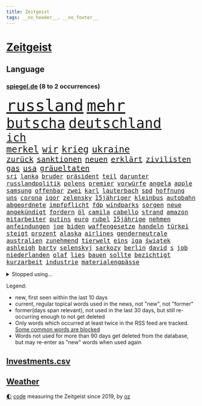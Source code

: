 ```yaml
---
title: Zeitgeist
tags: __no_header__, __no_footer__
---
```


# [Zeitgeist](https://oliz.io/zeitgeist/)

## Language

<h3><a href="https://www.spiegel.de" target="_blank">spiegel.de</a> (8 to 2 occurrences)</h3>
<p style="font-family:monospace">
<span style="font-size:32pt"><a href="news_links.html#russland" class="current">russland</a></span>
<span style="font-size:32pt"><a href="news_links.html#mehr" class="current">mehr</a></span>
<br>
<span style="font-size:28pt"><a href="news_links.html#butscha" class="new">butscha</a></span>
<span style="font-size:28pt"><a href="news_links.html#deutschland" class="current">deutschland</a></span>
<br>
<span style="font-size:22pt"><a href="news_links.html#ich" class="current">ich</a></span>
<br>
<span style="font-size:18pt"><a href="news_links.html#merkel" class="current">merkel</a></span>
<span style="font-size:18pt"><a href="news_links.html#wir" class="current">wir</a></span>
<span style="font-size:18pt"><a href="news_links.html#krieg" class="current">krieg</a></span>
<span style="font-size:18pt"><a href="news_links.html#ukraine" class="current">ukraine</a></span>
<br>
<span style="font-size:15pt"><a href="news_links.html#zurück" class="current">zurück</a></span>
<span style="font-size:15pt"><a href="news_links.html#sanktionen" class="current">sanktionen</a></span>
<span style="font-size:15pt"><a href="news_links.html#neuen" class="current">neuen</a></span>
<span style="font-size:15pt"><a href="news_links.html#erklärt" class="current">erklärt</a></span>
<span style="font-size:15pt"><a href="news_links.html#zivilisten" class="current">zivilisten</a></span>
<span style="font-size:15pt"><a href="news_links.html#gas" class="current">gas</a></span>
<span style="font-size:15pt"><a href="news_links.html#usa" class="current">usa</a></span>
<span style="font-size:15pt"><a href="news_links.html#gräueltaten" class="current">gräueltaten</a></span>
<br>
<span style="font-size:12pt"><a href="news_links.html#sri" class="current">sri</a></span>
<span style="font-size:12pt"><a href="news_links.html#lanka" class="current">lanka</a></span>
<span style="font-size:12pt"><a href="news_links.html#bruder" class="current">bruder</a></span>
<span style="font-size:12pt"><a href="news_links.html#präsident" class="current">präsident</a></span>
<span style="font-size:12pt"><a href="news_links.html#teil" class="current">teil</a></span>
<span style="font-size:12pt"><a href="news_links.html#darunter" class="current">darunter</a></span>
<span style="font-size:12pt"><a href="news_links.html#russlandpolitik" class="current">russlandpolitik</a></span>
<span style="font-size:12pt"><a href="news_links.html#polens" class="current">polens</a></span>
<span style="font-size:12pt"><a href="news_links.html#premier" class="current">premier</a></span>
<span style="font-size:12pt"><a href="news_links.html#vorwürfe" class="current">vorwürfe</a></span>
<span style="font-size:12pt"><a href="news_links.html#angela" class="current">angela</a></span>
<span style="font-size:12pt"><a href="news_links.html#apple" class="current">apple</a></span>
<span style="font-size:12pt"><a href="news_links.html#samsung" class="current">samsung</a></span>
<span style="font-size:12pt"><a href="news_links.html#offenbar" class="current">offenbar</a></span>
<span style="font-size:12pt"><a href="news_links.html#zwei" class="current">zwei</a></span>
<span style="font-size:12pt"><a href="news_links.html#karl" class="current">karl</a></span>
<span style="font-size:12pt"><a href="news_links.html#lauterbach" class="current">lauterbach</a></span>
<span style="font-size:12pt"><a href="news_links.html#spd" class="current">spd</a></span>
<span style="font-size:12pt"><a href="news_links.html#hoffnung" class="current">hoffnung</a></span>
<span style="font-size:12pt"><a href="news_links.html#uns" class="current">uns</a></span>
<span style="font-size:12pt"><a href="news_links.html#corona" class="current">corona</a></span>
<span style="font-size:12pt"><a href="news_links.html#igor" class="current">igor</a></span>
<span style="font-size:12pt"><a href="news_links.html#zelensky" class="new">zelensky</a></span>
<span style="font-size:12pt"><a href="news_links.html#15jähriger" class="current">15jähriger</a></span>
<span style="font-size:12pt"><a href="news_links.html#kleinbus" class="current">kleinbus</a></span>
<span style="font-size:12pt"><a href="news_links.html#autobahn" class="current">autobahn</a></span>
<span style="font-size:12pt"><a href="news_links.html#abgeordnete" class="current">abgeordnete</a></span>
<span style="font-size:12pt"><a href="news_links.html#impfpflicht" class="current">impfpflicht</a></span>
<span style="font-size:12pt"><a href="news_links.html#fdp" class="current">fdp</a></span>
<span style="font-size:12pt"><a href="news_links.html#windparks" class="new">windparks</a></span>
<span style="font-size:12pt"><a href="news_links.html#sorgen" class="current">sorgen</a></span>
<span style="font-size:12pt"><a href="news_links.html#neue" class="current">neue</a></span>
<span style="font-size:12pt"><a href="news_links.html#angekündigt" class="current">angekündigt</a></span>
<span style="font-size:12pt"><a href="news_links.html#fordern" class="current">fordern</a></span>
<span style="font-size:12pt"><a href="news_links.html#öl" class="current">öl</a></span>
<span style="font-size:12pt"><a href="news_links.html#camila" class="new">camila</a></span>
<span style="font-size:12pt"><a href="news_links.html#cabello" class="new">cabello</a></span>
<span style="font-size:12pt"><a href="news_links.html#strand" class="current">strand</a></span>
<span style="font-size:12pt"><a href="news_links.html#amazon" class="current">amazon</a></span>
<span style="font-size:12pt"><a href="news_links.html#mitarbeiter" class="current">mitarbeiter</a></span>
<span style="font-size:12pt"><a href="news_links.html#putins" class="current">putins</a></span>
<span style="font-size:12pt"><a href="news_links.html#euro" class="current">euro</a></span>
<span style="font-size:12pt"><a href="news_links.html#rubel" class="current">rubel</a></span>
<span style="font-size:12pt"><a href="news_links.html#15jährige" class="current">15jährige</a></span>
<span style="font-size:12pt"><a href="news_links.html#nehmen" class="current">nehmen</a></span>
<span style="font-size:12pt"><a href="news_links.html#anfeindungen" class="current">anfeindungen</a></span>
<span style="font-size:12pt"><a href="news_links.html#joe" class="current">joe</a></span>
<span style="font-size:12pt"><a href="news_links.html#biden" class="current">biden</a></span>
<span style="font-size:12pt"><a href="news_links.html#waffengesetze" class="new">waffengesetze</a></span>
<span style="font-size:12pt"><a href="news_links.html#handeln" class="current">handeln</a></span>
<span style="font-size:12pt"><a href="news_links.html#türkei" class="current">türkei</a></span>
<span style="font-size:12pt"><a href="news_links.html#steigt" class="current">steigt</a></span>
<span style="font-size:12pt"><a href="news_links.html#prozent" class="current">prozent</a></span>
<span style="font-size:12pt"><a href="news_links.html#alaska" class="new">alaska</a></span>
<span style="font-size:12pt"><a href="news_links.html#airlines" class="current">airlines</a></span>
<span style="font-size:12pt"><a href="news_links.html#genderneutrale" class="new">genderneutrale</a></span>
<span style="font-size:12pt"><a href="news_links.html#australien" class="current">australien</a></span>
<span style="font-size:12pt"><a href="news_links.html#zunehmend" class="current">zunehmend</a></span>
<span style="font-size:12pt"><a href="news_links.html#tierwelt" class="current">tierwelt</a></span>
<span style="font-size:12pt"><a href="news_links.html#eins" class="current">eins</a></span>
<span style="font-size:12pt"><a href="news_links.html#iga" class="current">iga</a></span>
<span style="font-size:12pt"><a href="news_links.html#świątek" class="current">świątek</a></span>
<span style="font-size:12pt"><a href="news_links.html#ashleigh" class="current">ashleigh</a></span>
<span style="font-size:12pt"><a href="news_links.html#barty" class="current">barty</a></span>
<span style="font-size:12pt"><a href="news_links.html#selenskyj" class="current">selenskyj</a></span>
<span style="font-size:12pt"><a href="news_links.html#sarkozy" class="new">sarkozy</a></span>
<span style="font-size:12pt"><a href="news_links.html#berlin" class="current">berlin</a></span>
<span style="font-size:12pt"><a href="news_links.html#david" class="current">david</a></span>
<span style="font-size:12pt"><a href="news_links.html#s" class="current">s</a></span>
<span style="font-size:12pt"><a href="news_links.html#job" class="current">job</a></span>
<span style="font-size:12pt"><a href="news_links.html#niederlanden" class="current">niederlanden</a></span>
<span style="font-size:12pt"><a href="news_links.html#olaf" class="current">olaf</a></span>
<span style="font-size:12pt"><a href="news_links.html#lies" class="new">lies</a></span>
<span style="font-size:12pt"><a href="news_links.html#bauen" class="current">bauen</a></span>
<span style="font-size:12pt"><a href="news_links.html#sollte" class="current">sollte</a></span>
<span style="font-size:12pt"><a href="news_links.html#bezichtigt" class="current">bezichtigt</a></span>
<span style="font-size:12pt"><a href="news_links.html#kurzarbeit" class="current">kurzarbeit</a></span>
<span style="font-size:12pt"><a href="news_links.html#industrie" class="current">industrie</a></span>
<span style="font-size:12pt"><a href="news_links.html#materialengpässe" class="new">materialengpässe</a></span>
</p>
<details>
<summary>Stopped using...</summary>
<p class="former" style="font-size:12pt">
liverpool(530) republikaner(529) usaußenminister(529) aufgerufen(528) gefüllt(528) oberbürgermeister(528) verwendet(528) hessen(527) menge(527) programm(527) schildert(527) usgericht(527) versprach(527) angebot(526) aufregung(526) insekten(526) mailand(526) wenden(526) 7(525) geschichten(525) spanier(525) verdachts(525) vorantreiben(525) ard(524) arsenal(524) demonstration(524) franziska(524) gekostet(524) lisa(524) negativ(524) überwinden(524) überzeugt(524) 125(523) 2024(523) ausnahmen(523) berufung(523) rente(523) sechsten(523) verhängte(523) abends(522) anerkennung(522) bemüht(522) cdupolitiker(522) daimler(522) froh(522) helden(522) infizieren(522) kochinstituts(522) tatverdächtige(522) vermeintliche(522) 65(521) einreisen(521) enttäuscht(521) führende(521) geholt(521) lastwagen(521) planeten(521) positionen(521) schulze(521) united(521) aufruf(520) christopher(520) eingereicht(520) finanziell(520) kompliziert(520) legendären(520) leistung(520) meinungsfreiheit(520) schaltet(520) unbekannten(520) voraus(520) 10000(519) anerkannt(519) freiheitsstrafe(519) heftige(519) herrschen(519) historische(519) infizierten(519) klimaschützer(519) rand(519) rettungsschiff(519) stoßen(519) vermehrt(519) zurückgetreten(519) ausnahmezustand(518) bittere(518) cartoons(518) coronawarnapp(518) extreme(518) geklärt(518) is(518) plaßmann(518) priester(518) reicht(518) rekordhoch(518) stuttmann(518) umdenken(518) warf(518) wege(518) aufs(517) gast(517) härter(517) infrage(517) lebenslange(517) potsdam(517) schriftstellerin(517) setzten(517) warentest(517) anruf(516) dokumente(516) fahrrad(516) produzieren(516) schadet(516) spekuliert(516) sprang(516) superstar(516) verabreicht(516) zoll(516) versteckt(515) bremst(514) gesetze(514) sichergestellt(514) themen(514) tokio(514) ungarn(514) venezuela(514) beschließen(513) endete(513) half(513) olympische(513) system(513) berlins(512) durchsuchungen(512) förderung(512) hubertus(512) juristisch(512) konjunktur(512) viertelfinale(512) ausgeliefert(511) jedenfalls(511) umsatz(511) update(511) verstoßen(511) weckt(511) anzeichen(510) hielten(510) loswerden(510) aktivistin(509) beschränkungen(509) kommentare(509) gang(508) impfkampagne(508) olympischen(508) zwischenzeitlich(508) älteren(508) jimmy(507) nerven(507) schaffte(507) immunität(506) risiken(506) argentinien(505) erfüllt(505) jong(505) ordnung(505) trug(505) un(505) verzweifelten(505) affäre(504) begründet(504) solange(503) vorne(503) impfungen(502) offenbart(502) detail(501) gegnern(501) karin(501) zurückgegangen(501) bangkok(500) laufenden(500) menschenrechtsverletzungen(500) moschee(500) nennen(500) spektakuläre(500) bushido(499) impfen(499) zugelassenen(499) fliegt(497) gemeinsames(497) kunstwerk(497) justizminister(496) überschritten(496) empfehlung(495) erkranken(495) nieder(495) rechtsstreit(495) strenger(495) produziert(494) regierungserklärung(494) atomkraft(493) gelingen(493) katja(493) heutigen(492) minderjährigen(492) hinweis(491) schulschließungen(491) sinkende(490) 76(489) geht's(488) kandidatur(487) claus(486) gesetzliche(483) mindestlohn(483) schwung(483) zdf(480) bewegt(476) liberalen(476) bbc(475) vertraute(474) coronaimpfungen(472) beworben(471) björn(470) ausgetragen(467) antony(466) herauszufinden(461) eautos(460) rückte(460) versammelt(459) gelangt(457) ärmelkanal(454) pfleger(449) ausweg(446) hartz(446) katzen(444) chrupalla(443) sachen(443) überwiegend(441) bundestagsabgeordnete(439) stationiert(427) extra(426) verstoß(426) niederländer(424) nachrichtenagentur(423) rasche(420) medizinischen(419) iv(416) gaspipeline(406) ostdeutsche(406) sondersitzung(406) vormarsch(401) potenziell(398) benannt(393) neonazis(392) lahmgelegt(391) stärkste(389) bein(384) fluggesellschaft(383) sahra(382) wagenknecht(382) todesursache(376) urteile(376) kriege(371) holten(369) niemals(369) hochschulen(368) verantwortliche(363) südwesten(359) wagner(354) affen(352) gebeten(349) prozessauftakt(344) proben(343) zypern(343) mitverantwortlich(342) übrig(342) fonds(340) vehement(339) tabu(331) werte(330) vorgesetzten(327) kabel(323) dialog(318) 2013(308) ausgewählt(306) zwickau(300) ungeimpfte(299) genossen(297) johansson(296) freigegeben(294) fronten(293) baum(292) chips(288) kohlekraftwerke(288) laster(285) court(284) julius(284) supreme(284) minsk(282) bevorzugt(276) treibstoff(276) benzinpreise(275) rohstoffe(275) kinderimpfung(273) bergab(272) fluggesellschaften(272) jemals(267) parteispitze(264) hollywoodstar(261) arme(260) ausschnitte(260) profil(259) vorerkrankungen(259) freigesprochen(255) 2005(254) genauer(253) verheerende(253) düster(250) haie(250) 1941(248) ausgabe(248) gorillas(246) rt(246) fashion(245) verurteilung(245) storniert(244) wandte(244) vorfreude(243) bundesverkehrsminister(240) gegenwart(238) ermordung(237) wunderkind(237) überfüllt(237) gremium(232) zögert(231) kollision(228) global(227) verzögerung(227) wdr(227) winterspiele(227) crown(226) fluten(226) rohstoff(226) dankte(225) komitee(225) garage(224) websites(224) badenbaden(223) zerstörten(223) gesund(221) konzerns(221) leistungen(217) gestern(216) monika(214) 700(213) 400000(212) sechste(212) verbannt(211) staatskonzern(210) winterspielen(210) one(209) genügend(207) lieferprobleme(207) gesammelt(206) dax(205) entschädigt(205) fatalen(204) funktion(204) fahrerinnen(203) gegensteuern(203) herauskommen(203) ansage(202) boosterimpfung(202) düsseldorfer(202) gewidmet(202) gültig(201) 05(200) privilegien(200) achtet(199) teuerste(197) hessens(196) schlafen(196) zelten(194) stone(193) grenzzaun(191) verstärkung(191) gemeinschaft(189) spektakulärer(189) 70000(187) behinderungen(185) gesetzesänderung(185) lateinamerika(185) diebe(184) ließe(183) grenzregion(182) heilen(182) wachsende(182) 12000(181) tiger(181) vertritt(181) überdeckt(179) diplomatischen(178) ostdeutschen(178) potenziellen(178) basis(177) koalitionsvertrag(177) draghi(176) gleichen(175) ordnete(175) abba(174) abnehmen(174) beschrieb(173) coronainfektionszahlen(173) gesetzentwurf(173) boss(172) krankenhauseinweisungen(171) zusehen(170) zündeten(170) aufregendes(169) cyberangriffe(169) militärischer(169) spiegelspitzengespräch(169) übertragung(169) handlungen(168) rechtsradikale(168) staatssekretär(168) bedrängnis(167) elfjährige(167) immobilie(166) orbit(166) pakete(166) präsidentschaftskandidat(166) euländern(165) kaperte(164) satelliten(164) erfolgen(163) hautfarbe(163) grünenpolitiker(161) belfast(160) dreier(160) schlafzimmer(160) sanierung(159) verordnet(159) vernichtet(158) 20jährigen(157) jesse(157) krankenkasse(157) weiche(157) empfindlichen(156) grenzschützer(156) schlangen(156) annulliert(155) fahrgäste(155) gezielte(155) kleineren(155) swiss(155) twittert(155) begriffe(154) gestiegenen(154) kindesmissbrauchs(154) morde(153) regierungschefin(152) rewe(152) 1989(151) genügen(151) coronawinter(150) eingedrungen(150) einschätzungen(150) linien(150) begrüßen(149) follower(149) kredite(149) plastikmüll(148) außenpolitiker(147) mond(147) erreichbar(146) 260(145) massen(145) ruhig(145) schulunterricht(145) twitteraccount(144) rhein(143) argumenten(142) blamiert(142) dan(142) verteidigungspolitik(142) gewachsen(141) reynolds(141) wirksam(141) wilder(139) überrollt(139) bestimmen(138) erschlagen(138) rosenthal(138) zoos(138) unbekannter(137) diente(136) knall(136) 41(135) schlimme(135) finanzspritze(134) methode(134) doppel(133) kommentiert(133) kyffhäuserkreis(133) geförderte(132) kommissionspräsidentin(132) autorinnen(130) gewechselt(130) leitzins(129) prien(129) seitenlinie(129) hinsicht(128) sabine(128) verkleidet(128) andernorts(127) nutzung(127) totimpfstoff(126) mohamed(125) ostukraine(125) rust(124) schier(122) eric(121) vorgesehen(121) wirklichkeit(121) bemerkenswerten(119) feuerte(119) schmuck(119) sperrzone(119) zeichner(119) bauarbeiter(118) beifall(118) eindringlichen(118) breite(117) hochhaus(117) ausnahmsweise(116) kentucky(116) usrepublikaner(116) bemerkt(115) heiligabend(115) pandemiebeginn(115) stadtrand(115) ungestört(115) geisel(114) kommentierte(114) plattformen(114) verschwörungstheorien(114) getrennte(113) nicaragua(112) otto(112) svenja(112) arbeitsplätze(111) vorgesetzte(111) vorsitzender(111) ganzes(110) rechtfertigt(109) sportbund(108) aggressionen(107) energiequelle(107) vietnam(107) salman(106) dinosaurier(105) flüchtling(105) schmutzige(105) vorschreiben(105) ausfuhr(104) champagner(104) enormen(104) lena(104) einfacher(103) motive(103) rostocker(102) verbündeter(102) würdigte(102) bach(101) kronprinz(101) scheiße(101) kalter(100) steiner(100) übergibt(100) einstimmig(99) beschwert(98) erwägen(98) impfzertifikate(98) krankenpfleger(98) mondes(98) sportliche(98) verimpft(98) chefcoach(96) modellierer(96) rechtskräftig(96) aussteigen(95) evan(95) schwersten(95) kfw(94) verteuert(94) weltpolitik(93) eusanktionen(92) spielzeit(92) fußballweltverband(91) düsteres(90) eurozone(90) heikles(90) hoffe(90) kimmel(90) ussanktionsliste(90) angepasst(89) betriebene(89) gehindert(89) gesundheitspersonal(88) kanzlers(88) unerlaubt(88) vorschnellen(88) 8000(87) einfamilienhaus(87) falsches(87) gebremst(87) judenverfolgung(87) laptop(87) verhältnismäßig(87) eriksen(86) herzstillstand(86) nachbarstaat(86) verbündete(86) wodka(86) überlebten(86) dienstleistungen(85) malen(85) staunen(85) textnachrichten(85) unglücklich(85) vermittelt(85) abouchaker(84) arafat(84) auszutragen(84) dmytro(84) erschwert(84) mediatorin(84) model(84) revision(84) roethe(84) schärfste(84) urheberrecht(84) verwaltungsgebäude(84) antrittsbesuch(83) bundesinnenministerin(83) robbie(83) ausführlich(82) schläge(82) solidarisieren(82) arbeitsunfall(81) bundestages(81) eisschnellläuferin(81) impfstoffen(81) kriminalpolizei(81) spielräume(81) wog(81) genießen(80) hilfskonvois(80) söldnerfirma(80) kollege(79) skiverband(79) viren(79) weiten(79) gleisen(78) impfausweis(78) niedersachsens(78) persönlichkeit(78) sticht(78) thüringischen(78) chipkrise(77) zubereitet(77) härteste(76) kreidezeit(76) landstraße(76) südosten(76) toyota(76) branaghs(75) bäder(75) deuten(75) lebenswerk(75) rechner(75) regierungsgebäude(75) sozialleistungen(75) unterschätzt(75) vertretern(75) russlandukrainekonflikt(74) finanzsektor(73) helen(73) kumpel(73) maßnahmenkatalog(73) riskanten(73) tandler(73) unterstützerinnen(73) 176(72) aktienmarkt(72) ausstrahlung(72) genehmigt(72) gewissheiten(72) ersparnisse(71) fassungslos(71) flüchtig(71) ingolstadt(71) intervention(71) nso(71) zehntel(71) ducksch(70) fitz(70) kabarettistin(70) marvin(70) novavax(70) spektakulärsten(70) drakonische(69) hochrisikogebiete(69) kreuzfahrten(69) kriegsschiffe(69) kulturminister(69) neustadt(69) riesenreich(69) ryan(69) schuldenregeln(69) unmöglichen(69) verfehlungen(69) 2500(68) entstehenden(68) fernweh(68) infektionswelle(68) mediathek(68) 29jährige(67) entwürfe(67) said(67) vormarschs(67) benachteiligt(66) bleibe(66) g(66) garantiert(66) juristischen(66) soldat(66) erfand(65) franco(65) versteinerter(65) attraktionen(64) erinnerte(64) hotline(64) anträge(63) bewährungsstrafen(63) 169(62) kassel(62) trinkt(62) unterstützte(62) verlegung(62) heuert(61) nairobi(61) professionell(61) querdenkern(61) rheinlandpfälzische(61) rückten(61) auszugeben(60) verkaufte(60) generalstaatsanwältin(59) protestierenden(59) schriftstellerinnen(59) ursprungsort(59) äußersten(59) frohsinns(58) grafik(58) hilflos(58) momenten(58) nordkoreas(58) pharao(58) raubüberfälle(58) schwurbler(58) sicherheitsrates(58) zählte(58) abneigung(57) beteiligter(57) krisengipfel(57) artikel(56) eskapismus(56) kiosk(56) nahrungsmittel(56) verbrechern(56) zivilgesellschaft(56) aggressive(55) autobahnbrücke(55) durchringen(55) goldmünze(55) sketch(55) bunt(54) ereignis(54) gary(54) notoperiert(54) wiederbelebung(54) wuhan(54) bronzemedaille(53) gewandelt(53) marilyn(53) msc(53) ringierverlag(53) 45jähriger(52) a45(52) bundeswehrsoldat(52) cruises(52) städtischen(52) absichern(51) bremerhaven(51) erworben(51) höchststände(51) insolvenzverfahren(51) trikot(51) 29jähriger(50) gefangen(50) handelskrieg(50) hausbrand(50) lokalen(50) nirvana(50) parteinachwuchs(50) stimmungsbild(50) vorzeitigen(50) zaudern(50) bundesarbeitsminister(49) gefährlichkeit(49) machtwort(49) personenschutz(49) politologe(49) präzedenzfall(49) säuglinge(49) ungenügend(49) ausgestanden(48) europapark(48) veto(48) zögerliche(48) abzunehmen(46) gzuz(46) künstlerkollektiv(46) teilnehmerin(46) verkehrsunfällen(46) brauerei(45) bruttoinlandsprodukt(45) genaue(45) gründung(45) gütern(45) versus(45) klassenraum(44) security(44) wettbewerben(44) anleihen(43) armani(43) geschäftsräume(43) hinhalten(43) lohnen(43) moniert(43) prächtig(43) reuters(43) testpflicht(43) trittin(43) waffenlieferung(43) weiden(43) ace(42) idiot(42) kunstfreiheit(42) prorussischen(42) rüstungskonzern(42) wirtschaftsleistung(42) blue(41) dramatischer(41) emotionalen(41) erstem(41) jachten(41) regierungsseiten(41) rentnerin(41) zahlungsverkehr(41) 62(40) kämpfern(40) nachbarlandes(40) rührte(40) streik(40) texanischen(40) verbannen(40) finanzmärkten(39) light(39) rollstuhl(39) rätselt(39) staatengemeinschaft(39) wiederbelebt(39) auflaufen(38) bewegende(38) coronatestzentren(38) priorität(38) ruhen(38) schwärmt(38) techkonzerne(38) wettkämpfen(38) einstellt(37) fahne(37) itexperten(37) manson(37) rachel(37) schätzung(37) truck(37) verantwortlichen(37) wood(37) einmarschs(36) hausbewohner(36) movement(36) mv(36) separatistengebiete(36) zahlungssystem(36) chappatté(35) eindringen(35) raketenteils(35) rüstungsexportstopp(35) anläufen(34) gaslobbyist(34) gesetzlich(34) kaja(34) verbucht(34) geldquellen(33) poliert(33) 350(32) extremisten(32) kusel(32) umgeben(32) ausgespäht(31) behandlungen(31) natoeinsatz(31) notebook(31) plane(31) großauftrag(30) reserviert(30) schriftzug(30) usbundesstaaten(30) zurückhaltung(30) funktionäre(29) küsten(29) laufsteg(29) prozessbeginn(29) raketentest(29) saale(29) untervariante(29) dokumentation(28) eröffnungsfeier(28) eubehörde(28) mögliches(28) sendeverbot(28) tierischer(28) ansehen(27) ansonsten(27) iocboss(27) sortiment(27) bruno(26) entsendung(26) lästert(26) mohammed(26) saudische(26) überlaufen(26) deutschrussische(25) heimischen(25) plantage(25) versagen(25) amtsvorgängerin(24) wettlauf(24) athletin(23) aufstand(23) hinsehen(23) lindsey(23) niederlegen(23) näherem(23) ansprache(22) tui(22) verbrechens(22) verhält(22) angstzuständen(21) aschaffenburg(21) beschleunigt(21) fatales(21) flugabwehrraketen(21) gesichtern(21) klares(21) konkurrentin(21) manipulieren(21) mayer(21) nazivergleich(21) neunten(21) balanceakt(20) fis(20) kiesewetter(20) roderich(20) ussängerin(20) verpuffen(20) ökostrom(20) 1998(19) arbeiteten(19) profiteur(19) shoppen(19) wortlaut(19) zusagen(19) züchten(19) pawel(18) suppe(18) vergebens(18) cas(17) disqualifiziert(17) flughafens(17) ruht(17) bekanntheit(16) marketing(16) natoosterweiterung(16) bescheuert(15) gewähren(15) dienste(14) heidi(14) insidern(14) internationales(14) klum(14) koalas(14) stehender(14) unterfranken(14) ecstasy(13) exbundeskanzlerin(13) finanzierungsstopp(13) grundlegend(13) klärung(13) mittagessen(13) panzerabwehrwaffen(13) 57(12) anzug(12) huang(12) högel(12) niels(12) raten(12) yuting(12) zusage(12) haut(11) kappen(11) verwirrten(11) wozu(11)
</p>
</details>
<p>Legend:
<ul>
<li><span class="new">new</span>, first seen within the last 10 days</li>
<li><span class="current">current</span>, regular topical words used in the news, not "new", not "former"</li>
<li><span class="former">former(days span relevant)</span>, not used in the last 30 days, but still re-occurring enough to not get deleted</li>
<li>Only words which occurred at least twice in the RSS feed are tracked. <a href="language/filters.py">Some common words are blocked</a></li>
<li>Words not used for more than 90 days get deleted from the database, but may re-enter as "new" words when used again</li>
</ul>
</p>

## [Investments](investments.html)[.csv](investments.csv)

## [Weather](weather.html)

<footer>
<a href="javascript:toggleTheme()" class="nav">🌓</a>
<a href="https://github.com/ooz/zeitgeist">code</a> measuring the Zeitgeist since 2019, by <a href="https://oliz.io">oz</a>
</footer>
